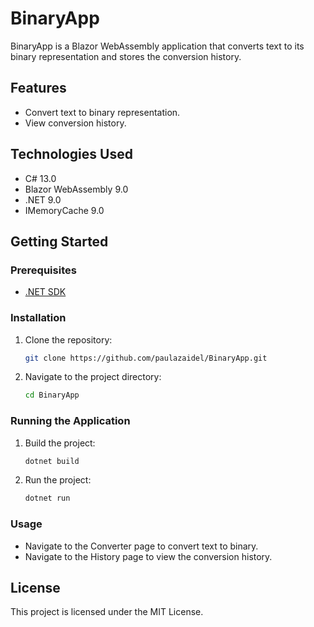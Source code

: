 # BinaryApp

BinaryApp is a Blazor WebAssembly application that converts text to its binary representation and stores the conversion history.

## Features

- Convert text to binary representation.
- View conversion history.

## Technologies Used

- C# 13.0
- Blazor WebAssembly 9.0
- .NET 9.0
- IMemoryCache 9.0

## Getting Started

### Prerequisites

- [.NET SDK](https://dotnet.microsoft.com/download)

### Installation

1. Clone the repository:
    ```sh
    git clone https://github.com/paulazaidel/BinaryApp.git
    ```
2. Navigate to the project directory:
    ```sh
    cd BinaryApp
    ```

### Running the Application

1. Build the project:
    ```sh
    dotnet build
    ```
2. Run the project:
    ```sh
    dotnet run
    ```

### Usage

- Navigate to the Converter page to convert text to binary.
- Navigate to the History page to view the conversion history.

## License

This project is licensed under the MIT License.